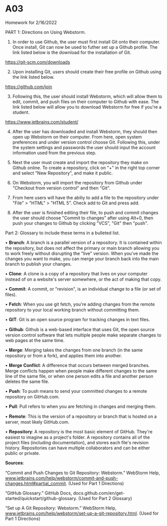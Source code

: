 # A03
Homework for 2/16/2022


PART 1: Directions on Using Webstorm.

1. In order to use Github, the user must first install Git onto their computer. Once install, Git can now be used to futher set up a Github profile. The link listed below is the download for the installation of Git.

https://git-scm.com/downloads

2. Upon installing Git, users should create their free profile on Github using the link listed below. 

https://github.com/join

3. Following this, the user should install Webstorm, which will allow them to edit, commit, and push files on their computer to Github with ease. The link listed below will allow you to download Webstorm for free if you're a student. 

https://www.jetbrains.com/student/

4. After the user has downloaded and install Webstorm, they should then open up Webstorm on their computer. From here, open system preferences and under version control choose Git. Following this, under the system settings and passwords the user should input the account information used from the previous step.

5. Next the user must create and import the repository they make on Github online. To create a repository, click on "+" in the right top corner and select "New Repository", and make it public. 

6. On Webstorm, you will import the repository from Github under "Checkout from version control" and then "Git".

7. From here users will have the abiliy to add a file to the repository under "File" > "HTML" > "HTML 5". Check add to Git and press add.

8. After the user is finished editing their file, to push and commit changes the user should choose "Commit to changes" after using Alt+0, then push your changes to Github by clicking "VCS", "Git" then "push".  

Part 2: Glossary to include these terms in a bulleted list.

• 𝐁𝐫𝐚𝐧𝐜𝐡: A branch is a parallel version of a repository. It is contained within the repository, but does not affect the primary or main branch allowing you to work freely without disrupting the "live" version. When you've made the changes you want to make, you can merge your branch back into the main branch to publish your changes.

• 𝐂𝐥𝐨𝐧𝐞: A clone is a copy of a repository that lives on your computer instead of on a website's server somewhere, or the act of making that copy.

• 𝐂𝐨𝐦𝐦𝐢𝐭: A commit, or "revision", is an individual change to a file (or set of files).

• 𝐅𝐞𝐭𝐜𝐡: When you use git fetch, you're adding changes from the remote repository to your local working branch without committing them.

• 𝐆𝐈𝐓: Git is an open source program for tracking changes in text files. 

• 𝐆𝐢𝐭𝐡𝐮𝐛: Github is a web-based interface that uses Git, the open source version control software that lets multiple people make separate changes to web pages at the same time.

• 𝐌𝐞𝐫𝐠𝐞: Merging takes the changes from one branch (in the same repository or from a fork), and applies them into another.

• 𝐌𝐞𝐫𝐠𝐞 𝐂𝐨𝐧𝐟𝐥𝐢𝐜𝐭: A difference that occurs between merged branches. Merge conflicts happen when people make different changes to the same line of the same file, or when one person edits a file and another person deletes the same file.

• 𝐏𝐮𝐬𝐡: To push means to send your committed changes to a remote repository on GitHub.com.

• 𝐏𝐮𝐥𝐥: Pull refers to when you are fetching in changes and merging them.

• 𝐑𝐞𝐦𝐨𝐭𝐞: This is the version of a repository or branch that is hosted on a server, most likely GitHub.com.

• 𝐑𝐞𝐩𝐨𝐬𝐢𝐭𝐨𝐫𝐲: A repository is the most basic element of GitHub. They're easiest to imagine as a project's folder. A repository contains all of the project files (including documentation), and stores each file's revision history. Repositories can have multiple collaborators and can be either public or private.

𝐒𝐨𝐮𝐫𝐜𝐞𝐬:

“Commit and Push Changes to Git Repository: Webstorm.” WebStorm Help, www.jetbrains.com/help/webstorm/commit-and-push-changes.html#partial_commit. (Used for Part 1 Directions)

“GitHub Glossary.” GitHub Docs, docs.github.com/en/get-started/quickstart/github-glossary.  (Used for Part 2 Glossary)

“Set up A Git Repository: Webstorm.” WebStorm Help, www.jetbrains.com/help/webstorm/set-up-a-git-repository.html. (Used for Part 1 Directions)


